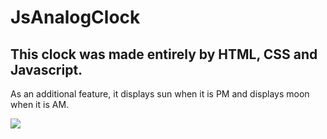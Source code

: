 # JsAnalogClock

<h2>This clock was made entirely by HTML, CSS and Javascript.</h2>
<p>As an additional feature, it displays sun when it is PM and displays moon when it is AM.</p>
<img src="https://i.ibb.co/VgvHcC5/Capture.png">
